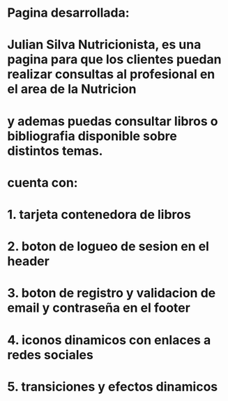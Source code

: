 # Pagina desarrollada:

# Julian Silva Nutricionista, es una pagina para que los clientes puedan realizar consultas al profesional en el area de la Nutricion
# y ademas puedas consultar libros o bibliografia disponible sobre distintos temas.


# cuenta con:
# 1. tarjeta contenedora de libros 
# 2. boton de logueo de sesion en el header
# 3. boton de registro y validacion de email y contraseña en el footer
# 4. iconos dinamicos con enlaces a redes sociales
# 5. transiciones y efectos dinamicos